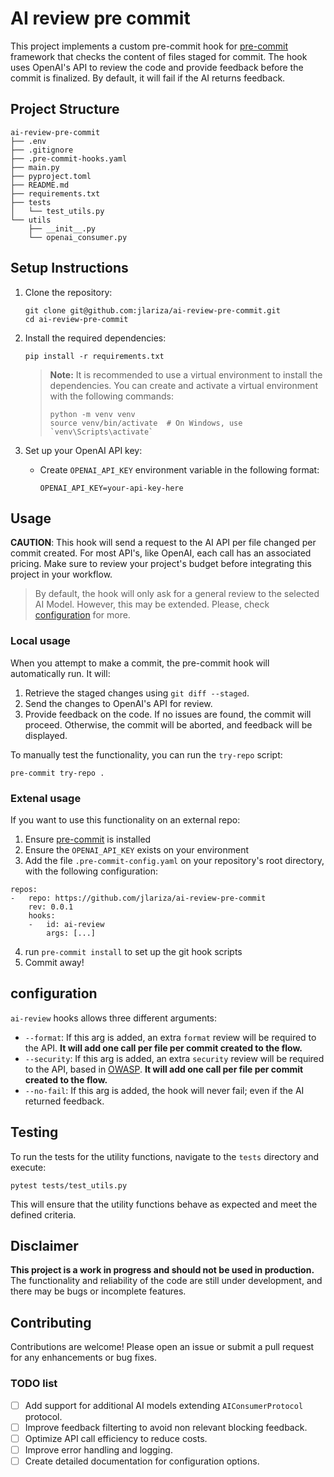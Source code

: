 # AI review pre commit

This project implements a custom pre-commit hook for [pre-commit](https://pre-commit.com/) framework that checks the content of files staged for commit. The hook uses OpenAI's API to review the code and provide feedback before the commit is finalized. By default, it will fail if the AI returns feedback.

## Project Structure

```
ai-review-pre-commit
├── .env
├── .gitignore
├── .pre-commit-hooks.yaml
├── main.py
├── pyproject.toml
├── README.md
├── requirements.txt
├── tests
│   └── test_utils.py
└── utils
    ├── __init__.py
    └── openai_consumer.py
```

## Setup Instructions

1. Clone the repository:
   ```
   git clone git@github.com:jlariza/ai-review-pre-commit.git
   cd ai-review-pre-commit
   ```

2. Install the required dependencies:
   ```
   pip install -r requirements.txt
   ```
   > **Note:** It is recommended to use a virtual environment to install the dependencies. You can create and activate a virtual environment with the following commands:
   > ```
   > python -m venv venv
   > source venv/bin/activate  # On Windows, use `venv\Scripts\activate`
   > ```

3. Set up your OpenAI API key:
   - Create `OPENAI_API_KEY` environment variable in the following format:
     ```
     OPENAI_API_KEY=your-api-key-here
     ```


## Usage

**CAUTION**: This hook will send a request to the AI API per file changed per commit created. For most API's, like OpenAI, each call has an associated pricing. Make sure to review your project's budget before integrating this project in your workflow.

> By default, the hook will only ask for a general review to the selected AI Model. However, this may be extended. Please, check [configuration](#configuration) for more.

### Local usage
When you attempt to make a commit, the pre-commit hook will automatically run. It will:
1. Retrieve the staged changes using `git diff --staged`.
2. Send the changes to OpenAI's API for review.
3. Provide feedback on the code. If no issues are found, the commit will proceed. Otherwise, the commit will be aborted, and feedback will be displayed.

To manually test the functionality, you can run the `try-repo` script:
```
pre-commit try-repo .
```

### Extenal usage
If you want to use this functionality on an external repo:
1. Ensure [pre-commit](https://pre-commit.com/) is installed
2. Ensure the `OPENAI_API_KEY` exists on your environment
3. Add the file `.pre-commit-config.yaml` on your repository's root directory, with the following configuration:

```
repos:
-   repo: https://github.com/jlariza/ai-review-pre-commit
    rev: 0.0.1
    hooks:
    -   id: ai-review
        args: [...]
```

4. run `pre-commit install` to set up the git hook scripts
5. Commit away!

## configuration

`ai-review` hooks allows three different arguments:

* `--format`: If this arg is added, an extra `format` review will be required to the API. **It will add one call per file per commit created to the flow.**
* `--security`: If this arg is added, an extra `security` review will be required to the API, based in [OWASP](https://owasp.org/). **It will add one call per file per commit created to the flow.**
* `--no-fail`: If this arg is added, the hook will never fail; even if the AI returned feedback.


## Testing

To run the tests for the utility functions, navigate to the `tests` directory and execute:
```
pytest tests/test_utils.py
```

This will ensure that the utility functions behave as expected and meet the defined criteria.

## Disclaimer

**This project is a work in progress and should not be used in production.** The functionality and reliability of the code are still under development, and there may be bugs or incomplete features.

## Contributing

Contributions are welcome! Please open an issue or submit a pull request for any enhancements or bug fixes.

### TODO list
- [ ] Add support for additional AI models extending `AIConsumerProtocol` protocol.
- [ ] Improve feedback filterting to avoid non relevant blocking feedback.
- [ ] Optimize API call efficiency to reduce costs.
- [ ] Improve error handling and logging.
- [ ] Create detailed documentation for configuration options.
